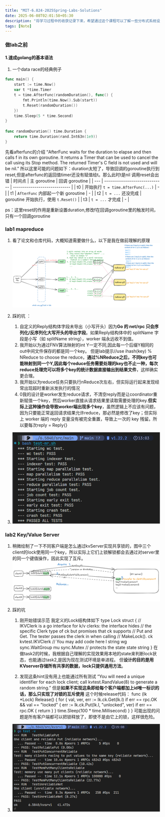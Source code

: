 ```yaml
---
title: "MIT-6.824-2025Spring-Labs-Solutions"
date: 2025-06-08T02:01:58+05:30
description: "将学习过程中的收获记录下来，希望通过这个课程可以了解一些分布式系统设计的内容。"
tags: [Note]
---
```

### 做lab之前
#### 1.速成golang的基本语法
1. 一个data race的经典例子
```go
func main() {
	start := time.Now()
	var t *time.Timer
	t = time.AfterFunc(randomDuration(), func() {
		fmt.Println(time.Now().Sub(start))
		t.Reset(randomDuration())
	})
	time.Sleep(5 * time.Second)
}

func randomDuration() time.Duration {
	return time.Duration(rand.Int63n(1e9))
}
```
先看afterfunc的介绍 
“AfterFunc waits for the duration to elapse and then calls f in its own goroutine. It returns a Timer that can be used to cancel the call using its Stop method. The returned Timer's C field is not used and will be nil.”
所以这里可能的问题如下：duration太短了，导致回调的goroutine执行到reset,但是afterfunc的返回值timer还没有赋值给t。那么此时t是nil 调用reset会出错 
| 时间点 | 主 goroutine                    | 回调 goroutine                  |
| --- | ------------------------------ | ----------------------------- |
| t0  | 开始执行 `t = time.AfterFunc(...)` | -                             |
| t1  | `AfterFunc` 内部起一个新 goroutine   | -                             |
| t2  | `t = ...` 还没完成                 | goroutine 开始执行，使用 `t.Reset()` |
| t3  | `t = ...` 才完成                  | -                             |

ps：这里reset的作用是重新设置duration,修改f在回调goroutine里的触发时间，只有一个回调goroutine

### lab1 mapreduce
1. 看了论文和仓库代码，大概知道需要做什么，以下是我在做前理解的原理
![alt text](/assets/Untitled-2025-06-12-2031.png)
2. 踩的坑 ：
	1. 自定义的Reply结构体字段未导出（小写开头）因为**Go 的 net/rpc 只会序列化/反序列化大写开头的导出字段**。如果Reply结构体中的 splitName 字段是小写（如 splitName string），worker 端永远收不到值。
	2. 我开始以为通过FNV算法映射的int Y一定不同,因此每一个后缀Y相同的out中间文件保存的都是同一个key。
	但是lab提示//use ihash(key) % NReduce to choose the reduce，**通过%NReduce之后，不同key也可能映射到同一个Y,因此每个reduce任务需要处理的key也不止一种，每次reduce处理完可以将多个key的统计数据直接输出到结果文件**，这样确实更合理。
	3. 我开始以为reduce任务只要执行nReduce次左右，但实际运行起来发现经常出现超时重新派发执行的情况
	4. 0我的设计是worker发生reduce请求，不清空reply而是让coordinator重新赋值一个key，然后worker直接从请求结果里读取需要处理的key.**但实际上这种操作会导致worker端出现多个key**，虽然逻辑上不应该有问题，因为只要能正常返回请求结果允许reduce，那必然是修改了key；但实际上 worker 端的 reply 变量没有被完全重置，导致上一次的 key 残留。所以要每次reply = Reply{}

3. ![alt text](/assets/0701.png)

### lab2 Key/Value Server
1. 稍微绘制了一下不同客户端是怎么通过kvServer实现共享锁的，图中三个client的lock使用同一个key，所以实际上它们上锁解锁都会去通过对server里的同一个键值操作，因此实现了互斥。
![alt text](/assets/0701(1).png)
2. 踩的坑 
   1.  刚开始错误示范 我定义的Lock结构体如下
type Lock struct {
    // IKVClerk is a go interface for k/v clerks: the interface hides
    // the specific Clerk type of ck but promises that ck supports
    // Put and Get.  The tester passes the clerk in when calling
    // MakeLock().
    ck kvtest.IKVClerk
    // You may add code here
    l  string
    wg sync.WaitGroup
    mu    sync.Mutex // protects the state
    state string
}
在做task2的时候，我根据自己理解的实现效果用本地的state来判断lock状态，也能通过task2,是因为现在测试环境是单进程。
但**设计的目的是用KVserver存储所有共享的数据，lock只提供通用方法**。

   2. 发现这条hint没有用上也能通过所有测试
“You will need a unique identifier for each lock client; call kvtest.RandValue(8) to generate a random string.”
但是**如果不实现这条即给每个客户端都加上id唯一标识的话，那么只实现了对锁的互斥使用** 
这个时候release代码：
func (lk *Lock) Release() {
    for {
        val, ver, err := lk.ck.Get(lk.l)
        if err == rpc.OK && val == "locked" {
            err := lk.ck.Put(lk.l, "unlocked", ver)
            if err == rpc.OK {
                return
            }
        }
        time.Sleep(100 * time.Millisecond)
    }
}
可能出现的问题是所有客户端都可以把锁释放了，即使不是由它上的锁，这样很危险。

3. ![alt text](/assets/0701(2).png)




